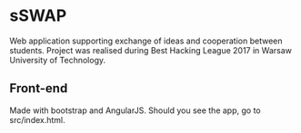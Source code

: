 # sSWAP
Web application supporting exchange of ideas and cooperation between students. Project was realised during Best Hacking League 2017 in Warsaw University of Technology.
## Front-end
Made with bootstrap and AngularJS. Should you see the app, go to src/index.html.

